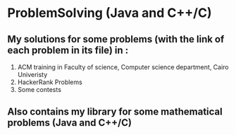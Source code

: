 # ProblemSolving (Java and C++/C)
## My solutions for some problems (with the link of each problem in its file) in :
1. ACM training in Faculty of science, Computer science department, Cairo Univeristy
2. HackerRank Problems
3. Some contests
## Also contains my library for some mathematical problems (Java and C++/C)
